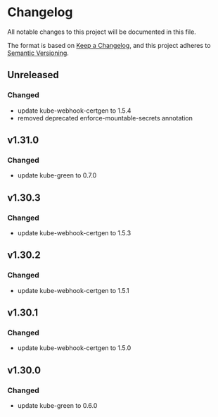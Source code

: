 # Changelog

All notable changes to this project will be documented in this file.

The format is based on [Keep a Changelog](https://keepachangelog.com/en/1.0.0/),
and this project adheres to [Semantic Versioning](https://semver.org/spec/v2.0.0.html).

## Unreleased

### Changed

- update kube-webhook-certgen to 1.5.4
- removed deprecated enforce-mountable-secrets annotation

## v1.31.0

### Changed

- update kube-green to 0.7.0

## v1.30.3

### Changed

- update kube-webhook-certgen to 1.5.3

## v1.30.2

### Changed

- update kube-webhook-certgen to 1.5.1

## v1.30.1

### Changed

- update kube-webhook-certgen to 1.5.0

## v1.30.0

### Changed

- update kube-green to 0.6.0
